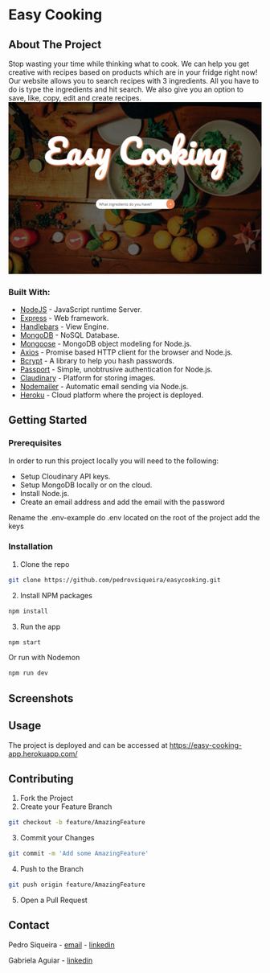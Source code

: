 # Easy Cooking

## About The Project
Stop wasting your time while thinking what to cook. We can help you get creative with recipes based on products which are in your fridge right now! Our website allows you to search recipes with 3 ingredients. All you have to do is type the ingredients and hit search. We also give you an option to save, like, copy, edit and create recipes. 
![Desktop views](screenshots/search.png)

### Built With:

* [NodeJS](https://nodejs.org/en/) - JavaScript runtime Server.
* [Express](https://expressjs.com/pt-br/) - Web framework.
* [Handlebars](https://handlebarsjs.com/) - View Engine.
* [MongoDB](https://www.mongodb.com/) - NoSQL Database.
* [Mongoose](https://mongoosejs.com/) - MongoDB object modeling for Node.js.
* [Axios](https://github.com/axios/axios) - Promise based HTTP client for the browser and Node.js.
* [Bcrypt](https://www.npmjs.com/package/bcrypt) - A library to help you hash passwords.
* [Passport](http://www.passportjs.org/) - Simple, unobtrusive authentication for Node.js.
* [Claudinary](https://cloudinary.com/) - Platform for storing images.
* [Nodemailer](https://nodemailer.com/about/) - Automatic email sending via Node.js.
* [Heroku](https://www.heroku.com/) - Cloud platform where the project is deployed.


<!-- GETTING STARTED -->
## Getting Started

### Prerequisites

In order to run this project locally you will need to the following:

* Setup Cloudinary API keys.
* Setup MongoDB locally or on the cloud.
* Install Node.js.
* Create an email address and add the email with the password

Rename the .env-example do .env located on the root of the project add the keys


### Installation

1. Clone the repo
```sh
git clone https://github.com/pedrovsiqueira/easycooking.git
```
2. Install NPM packages
```sh
npm install
```
3. Run the app
```sh
npm start
```
Or run with Nodemon
```sh
npm run dev
```

## Screenshots



<!-- USAGE EXAMPLES -->
## Usage

The project is deployed and can be accessed at https://easy-cooking-app.herokuapp.com/


<!-- CONTRIBUTING -->
## Contributing


1. Fork the Project
2. Create your Feature Branch
```sh
git checkout -b feature/AmazingFeature
```
3. Commit your Changes
```sh
git commit -m 'Add some AmazingFeature'
```
4. Push to the Branch
```sh
git push origin feature/AmazingFeature
```
5. Open a Pull Request



<!-- CONTACT -->
## Contact

Pedro Siqueira - [email](mailto:pedro.v.siqueira@gmail.com) - [linkedin](https://www.linkedin.com/in/pedrovsiqueira/)

Gabriela Aguiar - [linkedin](https://www.linkedin.com/in/gabyaguiar/)
